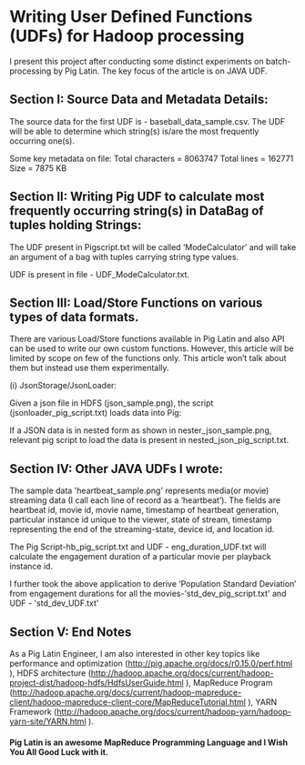 # Writing User Defined Functions (UDFs) for Hadoop processing

I present this project after conducting some distinct experiments on batch-processing by Pig Latin. The key focus of the article is on JAVA UDF.

## Section I: Source Data and Metadata Details:

The source data for the first UDF is - baseball_data_sample.csv. The UDF will be able to determine which string(s) is/are the most frequently occurring one(s).
 
Some key metadata on file:
Total characters = 8063747
Total lines = 162771
Size = 7875 KB


## Section II: Writing Pig UDF to calculate most frequently occurring string(s) in DataBag of tuples holding Strings:

The UDF present in Pigscript.txt will be called ‘ModeCalculator’ and will take an argument of a bag with tuples carrying string type values.

UDF is present in file - UDF_ModeCalculator.txt.

## Section III: Load/Store Functions on various types of data formats.

There are various Load/Store functions available in Pig Latin and also API can be used to write our own custom functions. However, this article will be limited by scope on few of the functions only. This article won’t talk about them but instead use them experimentally.

(i)	JsonStorage/JsonLoader:

Given a json file in HDFS (json_sample.png), the script (jsonloader_pig_script.txt) loads data into Pig:

If a JSON data is in nested form as shown in nester_json_sample.png, relevant pig script to load the data is present in nested_json_pig_script.txt.

## Section IV: Other JAVA UDFs I wrote:

The sample data 'heartbeat_sample.png' represents media(or movie) streaming data (I call each line of record as a ‘heartbeat’). The fields are heartbeat id, movie id, movie name, timestamp of heartbeat generation, particular instance id unique to the viewer, state of stream, timestamp representing the end of the streaming-state, device id, and location id.

The Pig Script-hb_pig_script.txt and UDF - eng_duration_UDF.txt will calculate the engagement duration of a particular movie per playback instance id. 

I further took the above application to derive ‘Population Standard Deviation’ from engagement durations for all the movies-'std_dev_pig_script.txt' and UDF - 'std_dev_UDF.txt'

## Section V: End Notes

As a Pig Latin Engineer, I am also interested in other key topics like performance and optimization (http://pig.apache.org/docs/r0.15.0/perf.html ), HDFS architecture (http://hadoop.apache.org/docs/current/hadoop-project-dist/hadoop-hdfs/HdfsUserGuide.html ), MapReduce Program (http://hadoop.apache.org/docs/current/hadoop-mapreduce-client/hadoop-mapreduce-client-core/MapReduceTutorial.html ), YARN Framework (http://hadoop.apache.org/docs/current/hadoop-yarn/hadoop-yarn-site/YARN.html ). 

#### Pig Latin is an awesome MapReduce Programming Language and I Wish You All Good Luck with it.
